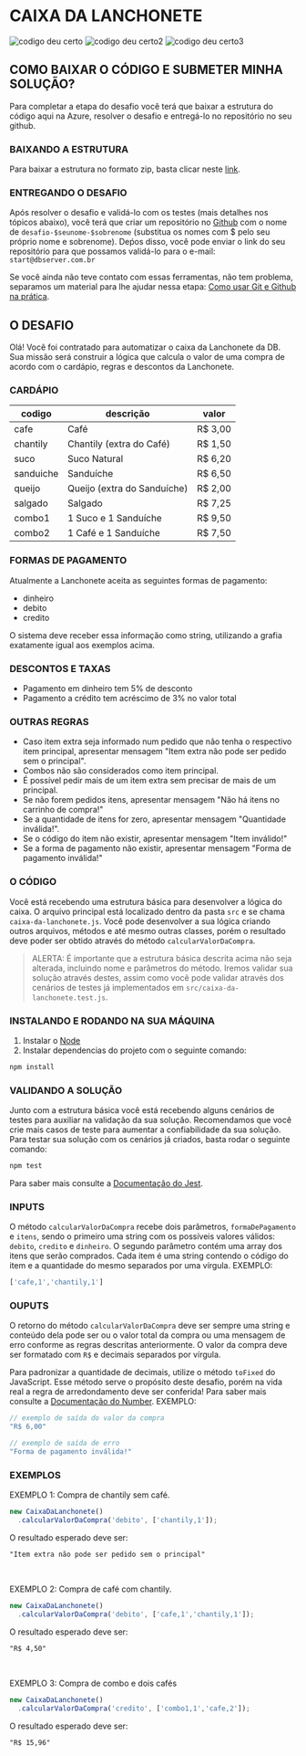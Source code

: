 # CAIXA DA LANCHONETE

![codigo deu certo](https://github.com/Iaguiar-c/desafio-isabella-aguiar/assets/107942325/f3e25277-4a44-44d1-97e8-7be70d84ee2e)
![codigo deu certo2](https://github.com/Iaguiar-c/desafio-isabella-aguiar/assets/107942325/7dafd1de-c3cd-44da-921b-597d19f05db9)
![codigo deu certo3](https://github.com/Iaguiar-c/desafio-isabella-aguiar/assets/107942325/0a6ae8b9-1f5a-4031-96eb-5b934f0aa2ed)

## COMO BAIXAR O CÓDIGO E SUBMETER MINHA SOLUÇÃO?
Para completar a etapa do desafio você terá que baixar a estrutura do código aqui na Azure, resolver o desafio e entregá-lo no repositório no seu github.

### BAIXANDO A ESTRUTURA
Para baixar a estrutura no formato zip, basta clicar neste [link](https://dev.azure.com/db-tecnologia/371ab069-cd1e-4ede-8ae5-fa54dd981c56/_apis/git/repositories/a3a8fe92-b324-4d6b-abbd-1953e46fb075/items?path=/&versionDescriptor%5BversionOptions%5D=0&versionDescriptor%5BversionType%5D=0&versionDescriptor%5Bversion%5D=main&resolveLfs=true&%24format=zip&api-version=5.0&download=true).


### ENTREGANDO O DESAFIO
Após resolver o desafio e validá-lo com os testes (mais detalhes nos tópicos abaixo), você terá que criar um repositório no [Github](https://github.com/) com o nome de `desafio-$seunome-$sobrenome` (substitua os nomes com $ pelo seu próprio nome e sobrenome). Deṕos disso, você pode enviar o link do seu repositório para que possamos validá-lo para o e-mail: `start@dbserver.com.br`

Se você ainda não teve contato com essas ferramentas, não tem problema, separamos um material para lhe ajudar nessa etapa: [Como usar Git e Github na prática](https://www.youtube.com/watch?v=UBAX-13g8OM).


## O DESAFIO
Olá! Você foi contratado para automatizar o caixa da Lanchonete da DB.
Sua missão será construir a lógica que calcula o valor de uma compra de acordo com o cardápio, regras e descontos da Lanchonete.

### CARDÁPIO

  | codigo    | descrição                   | valor   |
  |-----------|-----------------------------|---------|
  | cafe      | Café                        | R$ 3,00 |
  | chantily  | Chantily (extra do Café)    | R$ 1,50 |
  | suco      | Suco Natural                | R$ 6,20 |
  | sanduiche | Sanduíche                   | R$ 6,50 |
  | queijo    | Queijo (extra do Sanduíche) | R$ 2,00 |
  | salgado   | Salgado                     | R$ 7,25 |
  | combo1    | 1 Suco e 1 Sanduíche        | R$ 9,50 |
  | combo2    | 1 Café e 1 Sanduíche        | R$ 7,50 |


### FORMAS DE PAGAMENTO
Atualmente a Lanchonete aceita as seguintes formas de pagamento:
 - dinheiro
 - debito
 - credito

O sistema deve receber essa informação como string, utilizando a grafia exatamente igual aos exemplos acima.

### DESCONTOS E TAXAS
 - Pagamento em dinheiro tem 5% de desconto
 - Pagamento a crédito tem acréscimo de 3% no valor total

### OUTRAS REGRAS

- Caso item extra seja informado num pedido que não tenha o respectivo item principal, apresentar mensagem "Item extra não pode ser pedido sem o principal".
- Combos não são considerados como item principal.
- É possível pedir mais de um item extra sem precisar de mais de um principal.
- Se não forem pedidos itens, apresentar mensagem "Não há itens no carrinho de compra!"
- Se a quantidade de itens for zero, apresentar mensagem "Quantidade inválida!".
- Se o código do item não existir, apresentar mensagem "Item inválido!"
- Se a forma de pagamento não existir, apresentar mensagem "Forma de pagamento inválida!"

### O CÓDIGO
Você está recebendo uma estrutura básica para desenvolver a lógica do caixa. O arquivo principal está localizado dentro da pasta `src` e se chama `caixa-da-lanchonete.js`. Você pode desenvolver a sua lógica criando outros arquivos, métodos e até mesmo outras classes, porém o resultado deve poder ser obtido através do método `calcularValorDaCompra`.

> ALERTA:
> É importante que a estrutura básica descrita acima não seja alterada, incluindo nome e parâmetros do método. Iremos validar sua solução através destes, assim como você pode validar através dos cenários de testes já implementados em `src/caixa-da-lanchonete.test.js`.

### INSTALANDO E RODANDO NA SUA MÁQUINA
1. Instalar o [Node](https://nodejs.org/en/)
2. Instalar dependencias do projeto com o seguinte comando:
```bash
npm install
```

### VALIDANDO A SOLUÇÃO
Junto com a estrutura básica você está recebendo alguns cenários de testes para auxiliar na validação da sua solução. Recomendamos que você crie mais casos de teste para aumentar a confiabilidade da sua solução.
Para testar sua solução com os cenários já criados, basta rodar o seguinte comando:
```bash
npm test
```

Para saber mais consulte a [Documentação do Jest](https://jestjs.io/pt-BR/docs/getting-started).

### INPUTS
O método `calcularValorDaCompra` recebe dois parâmetros, `formaDePagamento` e `itens`, sendo o primeiro uma string com os possíveis valores válidos: `debito`, `credito` e `dinheiro`. O segundo parâmetro contém uma array dos itens que serão comprados. Cada item é uma string contendo o código do item e a quantidade do mesmo separados por uma vírgula.
EXEMPLO:
```js
['cafe,1','chantily,1']
```

### OUPUTS
O retorno do método `calcularValorDaCompra` deve ser sempre uma string e conteúdo dela pode ser ou o valor total da compra ou uma mensagem de erro conforme as regras descritas anteriormente. O valor da compra deve ser formatado com `R$` e decimais separados por vírgula.

Para padronizar a quantidade de decimais, utilize o método `toFixed` do JavaScript. Esse método serve o propósito deste desafio, porém na vida real a regra de arredondamento deve ser conferida! Para saber mais consulte a [Documentação do Number](https://developer.mozilla.org/en-US/docs/Web/JavaScript/Reference/Global_Objects/Number/toFixed).
EXEMPLO:
```js
// exemplo de saída do valor da compra
"R$ 6,00"

// exemplo de saída de erro
"Forma de pagamento inválida!"
```

### EXEMPLOS

EXEMPLO 1: Compra de chantily sem café.
```js
new CaixaDaLanchonete()
  .calcularValorDaCompra('debito', ['chantily,1']);
```
O resultado esperado deve ser:
```
"Item extra não pode ser pedido sem o principal"
```

<br/>

EXEMPLO 2: Compra de café com chantily.
```js
new CaixaDaLanchonete()
  .calcularValorDaCompra('debito', ['cafe,1','chantily,1']);
```
O resultado esperado deve ser:
```
"R$ 4,50"
```

<br/>

EXEMPLO 3: Compra de combo e dois cafés
```js
new CaixaDaLanchonete()
  .calcularValorDaCompra('credito', ['combo1,1','cafe,2']);
```
O resultado esperado deve ser:
```
"R$ 15,96"
```
